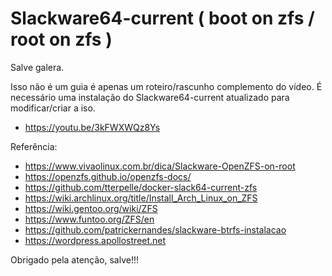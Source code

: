 # Slackware64-current ( boot on zfs / root on zfs )

Salve galera.

Isso não é um guia é apenas um roteiro/rascunho complemento do vídeo.
É necessário uma instalação do Slackware64-current atualizado para modificar/criar a iso.

- https://youtu.be/3kFWXWQz8Ys

Referência:

- https://www.vivaolinux.com.br/dica/Slackware-OpenZFS-on-root
- https://openzfs.github.io/openzfs-docs/
- https://github.com/tterpelle/docker-slack64-current-zfs
- https://wiki.archlinux.org/title/Install_Arch_Linux_on_ZFS
- https://wiki.gentoo.org/wiki/ZFS
- https://www.funtoo.org/ZFS/en
- https://github.com/patrickernandes/slackware-btrfs-instalacao
- https://wordpress.apollostreet.net

Obrigado pela atenção, salve!!!
